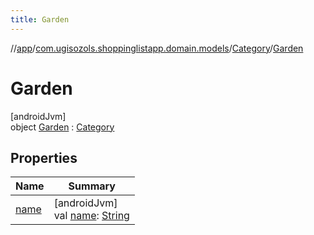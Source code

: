 ```yaml
---
title: Garden
---
```

//[app](../../../../index.html)/[com.ugisozols.shoppinglistapp.domain.models](../../index.html)/[Category](../index.html)/[Garden](index.html)



# Garden



[androidJvm]\
object [Garden](index.html) : [Category](../index.html)



## Properties


| Name | Summary |
|---|---|
| [name](../name.html) | [androidJvm]<br>val [name](../name.html): [String](https://kotlinlang.org/api/latest/jvm/stdlib/kotlin/-string/index.html) |

